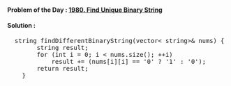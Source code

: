 #### Problem of the Day : [1980. Find Unique Binary String](https://leetcode.com/problems/find-unique-binary-string/)

#### Solution :
<pre>
  string findDifferentBinaryString(vector< string>& nums) {
        string result;
        for (int i = 0; i < nums.size(); ++i) 
            result += (nums[i][i] == '0' ? '1' : '0');
        return result;
    }
</pre>
